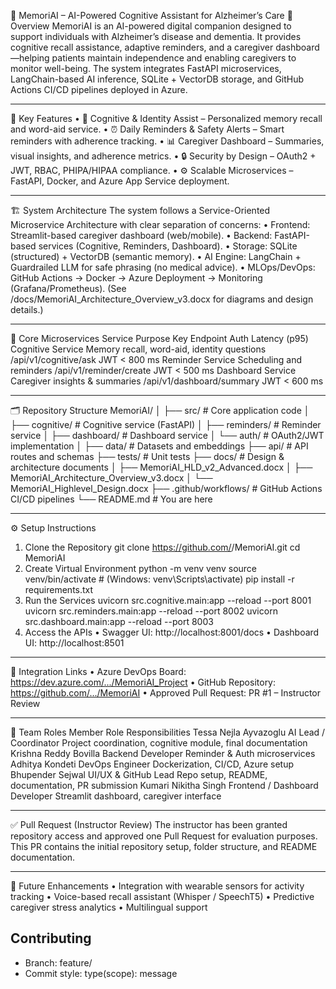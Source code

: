 🧠 MemoriAI – AI-Powered Cognitive Assistant for Alzheimer’s Care
📘 Overview
MemoriAI is an AI-powered digital companion designed to support individuals with Alzheimer’s disease and dementia.
It provides cognitive recall assistance, adaptive reminders, and a caregiver dashboard—helping patients maintain independence and enabling caregivers to monitor well-being.
The system integrates FastAPI microservices, LangChain-based AI inference, SQLite + VectorDB storage, and GitHub Actions CI/CD pipelines deployed in Azure.
________________________________________
🧩 Key Features
•	🧠 Cognitive & Identity Assist – Personalized memory recall and word-aid service.
•	⏰ Daily Reminders & Safety Alerts – Smart reminders with adherence tracking.
•	📊 Caregiver Dashboard – Summaries, visual insights, and adherence metrics.
•	🔒 Security by Design – OAuth2 + JWT, RBAC, PHIPA/HIPAA compliance.
•	⚙️ Scalable Microservices – FastAPI, Docker, and Azure App Service deployment.
________________________________________
🏗️ System Architecture
The system follows a Service-Oriented Microservice Architecture with clear separation of concerns:
•	Frontend: Streamlit-based caregiver dashboard (web/mobile).
•	Backend: FastAPI-based services (Cognitive, Reminders, Dashboard).
•	Storage: SQLite (structured) + VectorDB (semantic memory).
•	AI Engine: LangChain + Guardrailed LLM for safe phrasing (no medical advice).
•	MLOps/DevOps: GitHub Actions → Docker → Azure Deployment → Monitoring (Grafana/Prometheus).
(See /docs/MemoriAI_Architecture_Overview_v3.docx for diagrams and design details.)
________________________________________
🧠 Core Microservices
Service	Purpose	Key Endpoint	Auth	Latency (p95)
Cognitive Service	Memory recall, word-aid, identity questions	/api/v1/cognitive/ask	JWT	< 800 ms
Reminder Service	Scheduling and reminders	/api/v1/reminder/create	JWT	< 500 ms
Dashboard Service	Caregiver insights & summaries	/api/v1/dashboard/summary	JWT	< 600 ms
________________________________________
🗂️ Repository Structure
MemoriAI/
│
├── src/                # Core application code
│   ├── cognitive/      # Cognitive service (FastAPI)
│   ├── reminders/      # Reminder service
│   ├── dashboard/      # Dashboard service
│   └── auth/           # OAuth2/JWT implementation
│
├── data/               # Datasets and embeddings
├── api/                # API routes and schemas
├── tests/              # Unit tests
├── docs/               # Design & architecture documents
│   ├── MemoriAI_HLD_v2_Advanced.docx
│   ├── MemoriAI_Architecture_Overview_v3.docx
│   └── MemoriAI_Highlevel_Design.docx
├── .github/workflows/  # GitHub Actions CI/CD pipelines
└── README.md           # You are here
________________________________________
⚙️ Setup Instructions
1. Clone the Repository
git clone https://github.com/<your-org>/MemoriAI.git
cd MemoriAI
2. Create Virtual Environment
python -m venv venv
source venv/bin/activate  # (Windows: venv\Scripts\activate)
pip install -r requirements.txt
3. Run the Services
uvicorn src.cognitive.main:app --reload --port 8001
uvicorn src.reminders.main:app --reload --port 8002
uvicorn src.dashboard.main:app --reload --port 8003
4. Access the APIs
•	Swagger UI: http://localhost:8001/docs
•	Dashboard UI: http://localhost:8501
________________________________________
🔗 Integration Links
•	Azure DevOps Board: https://dev.azure.com/.../MemoriAI_Project
•	GitHub Repository: https://github.com/.../MemoriAI
•	Approved Pull Request: PR #1 – Instructor Review
________________________________________
👥 Team Roles
Member	Role	Responsibilities
Tessa Nejla Ayvazoglu	AI Lead / Coordinator	Project coordination, cognitive module, final documentation
Krishna Reddy Bovilla	Backend Developer	Reminder & Auth microservices
Adhitya Kondeti	DevOps Engineer	Dockerization, CI/CD, Azure setup
Bhupender Sejwal	UI/UX & GitHub Lead	Repo setup, README, documentation, PR submission
Kumari Nikitha Singh	Frontend / Dashboard Developer	Streamlit dashboard, caregiver interface
________________________________________
✅ Pull Request (Instructor Review)
The instructor has been granted repository access and approved one Pull Request for evaluation purposes.
This PR contains the initial repository setup, folder structure, and README documentation.
________________________________________
🧩 Future Enhancements
•	Integration with wearable sensors for activity tracking
•	Voice-based recall assistant (Whisper / SpeechT5)
•	Predictive caregiver stress analytics
•	Multilingual support


## Contributing
- Branch: feature/<desc>
- Commit style: type(scope): message
